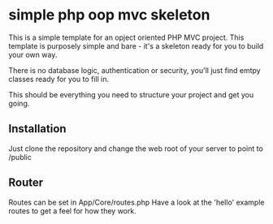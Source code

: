 # simple php oop mvc skeleton

This is a simple template for an opject oriented PHP MVC project.
This template is purposely simple and bare - it's a skeleton ready for you to build your own way.

There is no database logic, authentication or security, you'll just find emtpy classes ready for you to fill in.

This should be everything you need to structure your project and get you going.


## Installation

Just clone the repository and change the web root of your server to point to /public

## Router

Routes can be set in App/Core/routes.php
Have a look at the 'hello' example routes to get a feel for how they work.